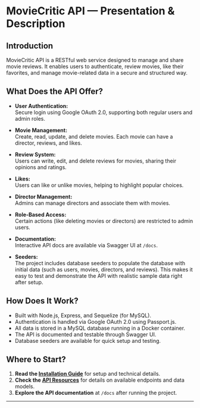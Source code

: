 # MovieCritic API — Presentation & Description

## Introduction

MovieCritic API is a RESTful web service designed to manage and share movie reviews. It enables users to authenticate, review movies, like their favorites, and manage movie-related data in a secure and structured way.

## What Does the API Offer?

- **User Authentication:**  
  Secure login using Google OAuth 2.0, supporting both regular users and admin roles.

- **Movie Management:**  
  Create, read, update, and delete movies. Each movie can have a director, reviews, and likes.

- **Review System:**  
  Users can write, edit, and delete reviews for movies, sharing their opinions and ratings.

- **Likes:**  
  Users can like or unlike movies, helping to highlight popular choices.

- **Director Management:**  
  Admins can manage directors and associate them with movies.

- **Role-Based Access:**  
  Certain actions (like deleting movies or directors) are restricted to admin users.

- **Documentation:**  
  Interactive API docs are available via Swagger UI at `/docs`.

- **Seeders:**  
  The project includes database seeders to populate the database with initial data (such as users, movies, directors, and reviews). This makes it easy to test and demonstrate the API with realistic sample data right after setup.

## How Does It Work?

- Built with Node.js, Express, and Sequelize (for MySQL).
- Authentication is handled via Google OAuth 2.0 using Passport.js.
- All data is stored in a MySQL database running in a Docker container.
- The API is documented and testable through Swagger UI.
- Database seeders are available for quick setup and testing.

## Where to Start?

1. **Read the [Installation Guide](../README.md#installation)** for setup and technical details.
2. **Check the [API Resources](./resources.md)** for details on available endpoints and data models.
3. **Explore the API documentation** at `/docs` after running the project.

---